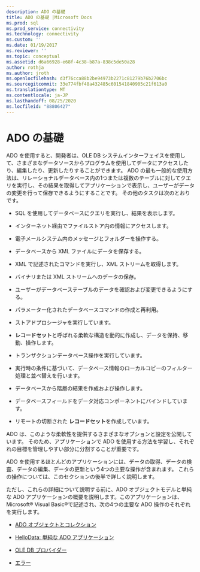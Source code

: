 ```yaml
---
description: ADO の基礎
title: ADO の基礎 |Microsoft Docs
ms.prod: sql
ms.prod_service: connectivity
ms.technology: connectivity
ms.custom: ''
ms.date: 01/19/2017
ms.reviewer: ''
ms.topic: conceptual
ms.assetid: d6a66928-e68f-4c38-b87a-838c5de50a28
author: rothja
ms.author: jroth
ms.openlocfilehash: d3f76cca88b2be94973b2271c81279b76b2706bc
ms.sourcegitcommit: 33e774fbf48a432485c601541840905c21f613a0
ms.translationtype: MT
ms.contentlocale: ja-JP
ms.lasthandoff: 08/25/2020
ms.locfileid: "88806427"
---
```

# <a name="ado-fundamentals"></a>ADO の基礎
ADO を使用すると、開発者は、OLE DB システムインターフェイスを使用して、さまざまなデータソースからプログラムを使用してデータにアクセスしたり、編集したり、更新したりすることができます。 ADO の最も一般的な使用方法は、リレーショナルデータベース内の1つまたは複数のテーブルに対してクエリを実行し、その結果を取得してアプリケーションで表示し、ユーザーがデータの変更を行って保存できるようにすることです。 その他のタスクは次のとおりです。  
  
-   SQL を使用してデータベースにクエリを実行し、結果を表示します。  
  
-   インターネット経由でファイルストア内の情報にアクセスします。  
  
-   電子メールシステム内のメッセージとフォルダーを操作する。  
  
-   データベースから XML ファイルにデータを保存する。  
  
-   XML で記述されたコマンドを実行し、XML ストリームを取得します。  
  
-   バイナリまたは XML ストリームへのデータの保存。  
  
-   ユーザーがデータベーステーブルのデータを確認および変更できるようにする。  
  
-   パラメーター化されたデータベースコマンドの作成と再利用。  
  
-   ストアドプロシージャを実行しています。  
  
-   **レコードセット**と呼ばれる柔軟な構造を動的に作成し、データを保持、移動、操作します。  
  
-   トランザクションデータベース操作を実行しています。  
  
-   実行時の条件に基づいて、データベース情報のローカルコピーのフィルター処理と並べ替えを行います。  
  
-   データベースから階層の結果を作成および操作します。  
  
-   データベースフィールドをデータ対応コンポーネントにバインドしています。  
  
-   リモートの切断された **レコードセット**を作成しています。  
  
 ADO は、このような柔軟性を提供するさまざまなオプションと設定を公開しています。 そのため、アプリケーションで ADO を使用する方法を学習し、それぞれの目標を管理しやすい部分に分割することが重要です。  
  
 ADO を使用するほとんどのアプリケーションには、データの取得、データの検査、データの編集、データの更新という4つの主要な操作が含まれます。 これらの操作については、このセクションの後半で詳しく説明します。  
  
 ただし、これらの詳細について説明する前に、ADO オブジェクトモデルと単純な ADO アプリケーションの概要を説明します。このアプリケーションは、Microsoft® Visual Basic®で記述され、次の4つの主要な ADO 操作のそれぞれを実行します。  
  
-   [ADO オブジェクトとコレクション](./ado-objects-and-collections.md)  
  
-   [HelloData: 単純な ADO アプリケーション](./hellodata-a-simple-ado-application.md)  
  
-   [OLE DB プロバイダー](./ole-db-providers-ado.md)  
  
-   [エラー](./errors-ado.md)